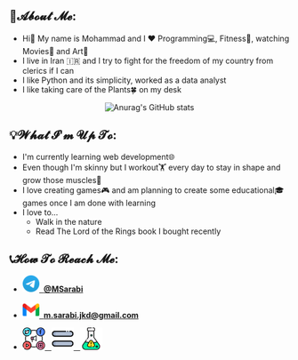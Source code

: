 ## 🤵𝓐𝓫𝓸𝓾𝓽 𝓜𝓮:
- Hi👋 My name is Mohammad and I ❤️ Programming💻, Fitness🏃, watching Movies🎥 and Art🎨
- I live in Iran 🇮🇷 and I try to fight for the freedom of my country from clerics if I can
- I like Python and its simplicity, worked as a data analyst
- I like taking care of the Plants🍀 on my desk

<div align="center">

![Anurag's GitHub stats](https://github-readme-stats.vercel.app/api?username=m-sarabi&show_icons=true&count_private=true&hide=prs&rank_icon=percentile&line_height=20&title_color=7A7ADB&icon_color=2234AE&text_color=D3D3D3&bg_color=0,000000,130F40)

</div>

## 💡𝓦𝓱𝓪𝓽 𝓘'𝓶 𝓤𝓹 𝓣𝓸:
- I'm currently learning web development🌐
- Even though I'm skinny but I workout🏋️ every day to stay in shape and grow those muscles💪
- I love creating games🎮 and am planning to create some educational🎓 games once I am done with learning
- I love to...
  - Walk in the nature
  - Read The Lord of the Rings book I bought recently

## 📞𝓗𝓸𝔀 𝓣𝓸 𝓡𝓮𝓪𝓬𝓱 𝓜𝓮:
- [<img src="https://raw.githubusercontent.com/m-sarabi/m-sarabi/main/Media/telegram.png" width="30em">&nbsp;&nbsp;<b>@MSarabi</b>](https://t.me/MSarabi)
- [<img src="https://raw.githubusercontent.com/m-sarabi/m-sarabi/main/Media/gmail.png" width="30em">&nbsp;&nbsp;<b>m.sarabi.jkd@gmail.com</b>](mailto:m.sarabi.jkd@gmail.com)

- [<img src="https://raw.githubusercontent.com/m-sarabi/m-sarabi/main/Media/social-media.png" width="40em">&nbsp;&nbsp;&nbsp;<img src="https://raw.githubusercontent.com/m-sarabi/m-sarabi/main/Media/equal.png" width="40em">&nbsp;&nbsp;&nbsp;<img src="https://raw.githubusercontent.com/m-sarabi/m-sarabi/main/Media/flask.png" width="40em">](https://www.youtube.com/watch?v=bCeWncuIfoc)
